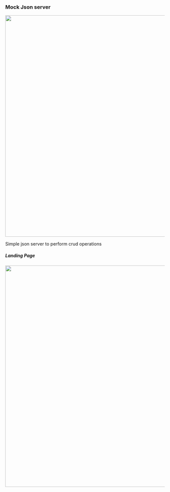 <div>
<h3 >Mock Json server</h3>
<img width="700px" src="https://i.imgur.com/YxY3FN8.png"/>
<p>Simple json server to perform crud operations</p>
<h5>Landing Page</h5>
<img width="700px"   src="https://i.imgur.com/YxY3FN8.png"/>
